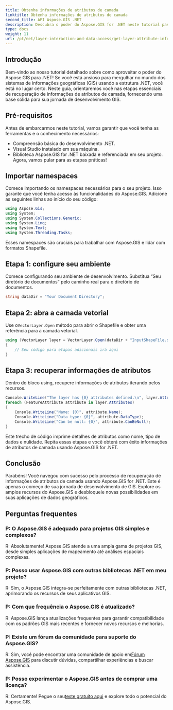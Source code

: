 ```yaml
---
title: Obtenha informações de atributos de camada
linktitle: Obtenha informações de atributos de camada
second_title: API Aspose.GIS .NET
description: Descubra o poder do Aspose.GIS for .NET neste tutorial passo a passo. Recupere informações de atributos de camada sem esforço. Baixe o seu teste gratuito agora!
type: docs
weight: 11
url: /pt/net/layer-interaction-and-data-access/get-layer-attribute-information/
---
```

## Introdução
Bem-vindo ao nosso tutorial detalhado sobre como aproveitar o poder do Aspose.GIS para .NET! Se você está ansioso para mergulhar no mundo dos sistemas de informações geográficas (GIS) usando a estrutura .NET, você está no lugar certo. Neste guia, orientaremos você nas etapas essenciais de recuperação de informações de atributos de camada, fornecendo uma base sólida para sua jornada de desenvolvimento GIS.
## Pré-requisitos
Antes de embarcarmos neste tutorial, vamos garantir que você tenha as ferramentas e o conhecimento necessários:
- Compreensão básica do desenvolvimento .NET.
- Visual Studio instalado em sua máquina.
- Biblioteca Aspose.GIS for .NET baixada e referenciada em seu projeto.
Agora, vamos pular para as etapas práticas!
## Importar namespaces
Comece importando os namespaces necessários para o seu projeto. Isso garante que você tenha acesso às funcionalidades do Aspose.GIS. Adicione as seguintes linhas ao início do seu código:
```csharp
using Aspose.Gis;
using System;
using System.Collections.Generic;
using System.Linq;
using System.Text;
using System.Threading.Tasks;
```
Esses namespaces são cruciais para trabalhar com Aspose.GIS e lidar com formatos Shapefile.
## Etapa 1: configure seu ambiente
Comece configurando seu ambiente de desenvolvimento. Substitua “Seu diretório de documentos” pelo caminho real para o diretório de documentos.
```csharp
string dataDir = "Your Document Directory";
```
## Etapa 2: abra a camada vetorial
 Use o`VectorLayer.Open` método para abrir o Shapefile e obter uma referência para a camada vetorial.
```csharp
using (VectorLayer layer = VectorLayer.Open(dataDir + "InputShapeFile.shp", Drivers.Shapefile))
{
    // Seu código para etapas adicionais irá aqui
}
```
## Etapa 3: recuperar informações de atributos
Dentro do bloco using, recupere informações de atributos iterando pelos recursos.
```csharp
Console.WriteLine("The layer has {0} attributes defined.\n", layer.Attributes.Count);
foreach (FeatureAttribute attribute in layer.Attributes)
{
    Console.WriteLine("Name: {0}", attribute.Name);
    Console.WriteLine("Data type: {0}", attribute.DataType);
    Console.WriteLine("Can be null: {0}", attribute.CanBeNull);
}
```
Este trecho de código imprime detalhes de atributos como nome, tipo de dados e nulidade.
Repita essas etapas e você obterá com êxito informações de atributos de camada usando Aspose.GIS for .NET.
## Conclusão
Parabéns! Você navegou com sucesso pelo processo de recuperação de informações de atributos de camada usando Aspose.GIS for .NET. Este é apenas o começo de sua jornada de desenvolvimento de GIS. Explore os amplos recursos do Aspose.GIS e desbloqueie novas possibilidades em suas aplicações de dados geográficos.

## Perguntas frequentes
### P: O Aspose.GIS é adequado para projetos GIS simples e complexos?
R: Absolutamente! Aspose.GIS atende a uma ampla gama de projetos GIS, desde simples aplicações de mapeamento até análises espaciais complexas.
### P: Posso usar Aspose.GIS com outras bibliotecas .NET em meu projeto?
R: Sim, o Aspose.GIS integra-se perfeitamente com outras bibliotecas .NET, aprimorando os recursos de seus aplicativos GIS.
### P: Com que frequência o Aspose.GIS é atualizado?
R: Aspose.GIS lança atualizações frequentes para garantir compatibilidade com os padrões GIS mais recentes e fornecer novos recursos e melhorias.
### P: Existe um fórum da comunidade para suporte do Aspose.GIS?
 R: Sim, você pode encontrar uma comunidade de apoio em[Fórum Aspose.GIS](https://forum.aspose.com/c/gis/33) para discutir dúvidas, compartilhar experiências e buscar assistência.
### P: Posso experimentar o Aspose.GIS antes de comprar uma licença?
 R: Certamente! Pegue o seu[teste gratuito aqui](https://releases.aspose.com/) e explore todo o potencial do Aspose.GIS.